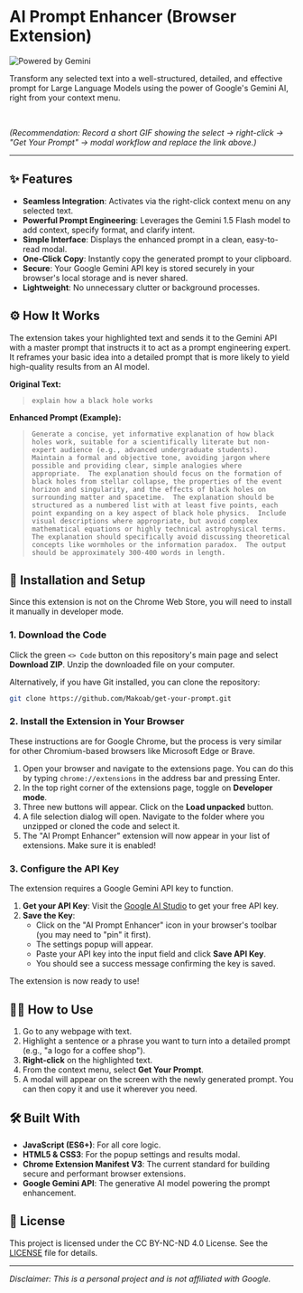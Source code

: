 # AI Prompt Enhancer (Browser Extension)

![Powered by Gemini](https://img.shields.io/badge/Powered%20by-Gemini%20AI-4285F4?style=for-the-badge)

Transform any selected text into a well-structured, detailed, and effective prompt for Large Language Models using the power of Google's Gemini AI, right from your context menu.

<br>


*(Recommendation: Record a short GIF showing the select -> right-click -> "Get Your Prompt" -> modal workflow and replace the link above.)*

---

## ✨ Features

-   **Seamless Integration**: Activates via the right-click context menu on any selected text.
-   **Powerful Prompt Engineering**: Leverages the Gemini 1.5 Flash model to add context, specify format, and clarify intent.
-   **Simple Interface**: Displays the enhanced prompt in a clean, easy-to-read modal.
-   **One-Click Copy**: Instantly copy the generated prompt to your clipboard.
-   **Secure**: Your Google Gemini API key is stored securely in your browser's local storage and is never shared.
-   **Lightweight**: No unnecessary clutter or background processes.

## ⚙️ How It Works

The extension takes your highlighted text and sends it to the Gemini API with a master prompt that instructs it to act as a prompt engineering expert. It reframes your basic idea into a detailed prompt that is more likely to yield high-quality results from an AI model.

**Original Text:**
> `explain how a black hole works`

**Enhanced Prompt (Example):**
> `Generate a concise, yet informative explanation of how black holes work, suitable for a scientifically literate but non-expert audience (e.g., advanced undergraduate students).  Maintain a formal and objective tone, avoiding jargon where possible and providing clear, simple analogies where appropriate.  The explanation should focus on the formation of black holes from stellar collapse, the properties of the event horizon and singularity, and the effects of black holes on surrounding matter and spacetime.  The explanation should be structured as a numbered list with at least five points, each point expanding on a key aspect of black hole physics.  Include visual descriptions where appropriate, but avoid complex mathematical equations or highly technical astrophysical terms. The explanation should specifically avoid discussing theoretical concepts like wormholes or the information paradox.  The output should be approximately 300-400 words in length.`

## 🚀 Installation and Setup

Since this extension is not on the Chrome Web Store, you will need to install it manually in developer mode.

### 1. Download the Code

Click the green `<> Code` button on this repository's main page and select **Download ZIP**. Unzip the downloaded file on your computer.

Alternatively, if you have Git installed, you can clone the repository:
```bash
git clone https://github.com/Makoab/get-your-prompt.git
```

### 2. Install the Extension in Your Browser

These instructions are for Google Chrome, but the process is very similar for other Chromium-based browsers like Microsoft Edge or Brave.

1.  Open your browser and navigate to the extensions page. You can do this by typing `chrome://extensions` in the address bar and pressing Enter.
2.  In the top right corner of the extensions page, toggle on **Developer mode**.
3.  Three new buttons will appear. Click on the **Load unpacked** button.
4.  A file selection dialog will open. Navigate to the folder where you unzipped or cloned the code and select it.
5.  The "AI Prompt Enhancer" extension will now appear in your list of extensions. Make sure it is enabled!

### 3. Configure the API Key

The extension requires a Google Gemini API key to function.

1.  **Get your API Key**: Visit the [Google AI Studio](https://ai.google.dev/gemini-api/docs/api-key) to get your free API key.
2.  **Save the Key**:
    *   Click on the "AI Prompt Enhancer" icon in your browser's toolbar (you may need to "pin" it first).
    *   The settings popup will appear.
    *   Paste your API key into the input field and click **Save API Key**.
    *   You should see a success message confirming the key is saved.

The extension is now ready to use!

## 🧑‍💻 How to Use

1.  Go to any webpage with text.
2.  Highlight a sentence or a phrase you want to turn into a detailed prompt (e.g., "a logo for a coffee shop").
3.  **Right-click** on the highlighted text.
4.  From the context menu, select **Get Your Prompt**.
5.  A modal will appear on the screen with the newly generated prompt. You can then copy it and use it wherever you need.

## 🛠️ Built With

-   **JavaScript (ES6+)**: For all core logic.
-   **HTML5 & CSS3**: For the popup settings and results modal.
-   **Chrome Extension Manifest V3**: The current standard for building secure and performant browser extensions.
-   **Google Gemini API**: The generative AI model powering the prompt enhancement.

## 📄 License

This project is licensed under the CC BY-NC-ND 4.0 License. See the [LICENSE](LICENSE) file for details.

---

*Disclaimer: This is a personal project and is not affiliated with Google.*
